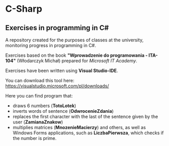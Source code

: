 # C-Sharp
## Exercises in programming in C#

A repository created for the purposes of classes at the university, monitoring progress in programming in C#.

Exercises based on the book **"Wprowadzenie do programowania - ITA-104"** (Włodarczyk Michał) prepared for *Microsoft IT Academy*.

Exercises have been written using **Visual Studio-IDE**.

You can download this tool here: https://visualstudio.microsoft.com/pl/downloads/

Here you can find program that:
* draws 6 numbers (**TotoLotek**)
* inverts words of sentence (**OdwrocenieZdania**)
* replaces the first character with the last of the sentence given by the user (**ZamianaZnakow**)
* multiplies matrices (**MnozenieMacierzy**)
and others, as well as Windows Forms applications, such as **LiczbaPierwsza**, which checks if the number is prime.
